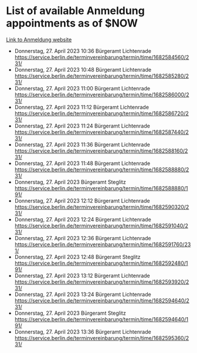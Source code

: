 # List of available Anmeldung appointments as of $NOW
[Link to Anmeldung website](https://service.berlin.de/terminvereinbarung/termin/tag.php?termin=1&anliegen[]=120686&dienstleisterlist=122210,122217,327316,122219,327312,122227,327314,122231,327346,122243,327348,122254,122252,329742,122260,329745,122262,329748,122271,327278,122273,327274,122277,327276,330436,122280,327294,122282,327290,122284,327292,122291,327270,122285,327266,122286,327264,122296,327268,150230,329760,122297,327286,122294,327284,122312,329763,122314,329775,122304,327330,122311,327334,122309,327332,317869,122281,327352,122279,329772,122283,122276,327324,122274,327326,122267,329766,122246,327318,122251,327320,122257,327322,122208,327298,122226,327300&herkunft=http%3A%2F%2Fservice.berlin.de%2Fdienstleistung%2F120686%2F)
- Donnerstag, 27. April 2023 10:36 Bürgeramt Lichtenrade https://service.berlin.de/terminvereinbarung/termin/time/1682584560/231/
- Donnerstag, 27. April 2023 10:48 Bürgeramt Lichtenrade https://service.berlin.de/terminvereinbarung/termin/time/1682585280/231/
- Donnerstag, 27. April 2023 11:00 Bürgeramt Lichtenrade https://service.berlin.de/terminvereinbarung/termin/time/1682586000/231/
- Donnerstag, 27. April 2023 11:12 Bürgeramt Lichtenrade https://service.berlin.de/terminvereinbarung/termin/time/1682586720/231/
- Donnerstag, 27. April 2023 11:24 Bürgeramt Lichtenrade https://service.berlin.de/terminvereinbarung/termin/time/1682587440/231/
- Donnerstag, 27. April 2023 11:36 Bürgeramt Lichtenrade https://service.berlin.de/terminvereinbarung/termin/time/1682588160/231/
- Donnerstag, 27. April 2023 11:48 Bürgeramt Lichtenrade https://service.berlin.de/terminvereinbarung/termin/time/1682588880/231/
- Donnerstag, 27. April 2023  Bürgeramt Steglitz https://service.berlin.de/terminvereinbarung/termin/time/1682588880/191/
- Donnerstag, 27. April 2023 12:12 Bürgeramt Lichtenrade https://service.berlin.de/terminvereinbarung/termin/time/1682590320/231/
- Donnerstag, 27. April 2023 12:24 Bürgeramt Lichtenrade https://service.berlin.de/terminvereinbarung/termin/time/1682591040/231/
- Donnerstag, 27. April 2023 12:36 Bürgeramt Lichtenrade https://service.berlin.de/terminvereinbarung/termin/time/1682591760/231/
- Donnerstag, 27. April 2023 12:48 Bürgeramt Steglitz https://service.berlin.de/terminvereinbarung/termin/time/1682592480/191/
- Donnerstag, 27. April 2023 13:12 Bürgeramt Lichtenrade https://service.berlin.de/terminvereinbarung/termin/time/1682593920/231/
- Donnerstag, 27. April 2023 13:24 Bürgeramt Lichtenrade https://service.berlin.de/terminvereinbarung/termin/time/1682594640/231/
- Donnerstag, 27. April 2023  Bürgeramt Steglitz https://service.berlin.de/terminvereinbarung/termin/time/1682594640/191/
- Donnerstag, 27. April 2023 13:36 Bürgeramt Lichtenrade https://service.berlin.de/terminvereinbarung/termin/time/1682595360/231/
